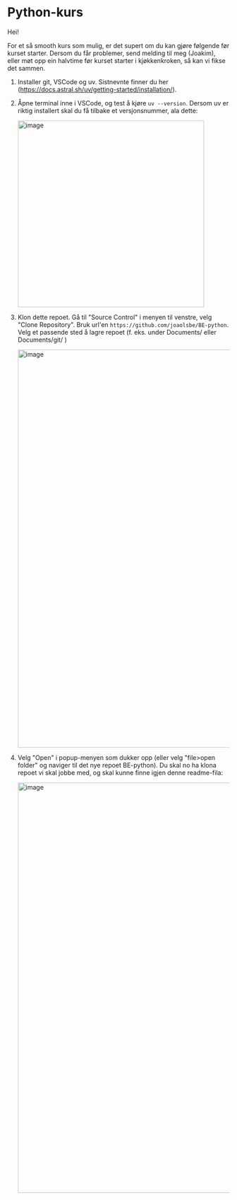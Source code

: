 # Python-kurs

Hei!

For et så smooth kurs som mulig, er det supert om du kan gjøre følgende før kurset starter. Dersom du får problemer, send melding til meg (Joakim), eller møt opp ein halvtime før kurset starter i kjøkkenkroken, så kan vi fikse det sammen.

1. Installer git, VSCode og uv. Sistnevnte finner du her (https://docs.astral.sh/uv/getting-started/installation/).
2. Åpne terminal inne i VSCode, og test å kjøre `uv --version`. Dersom uv er riktig installert skal du få tilbake et versjonsnummer, ala dette:
   
    <img width="422" alt="image" src="https://github.com/user-attachments/assets/86e6f087-0a10-419e-91dd-90b6414c0262">

3. Klon dette repoet. Gå til "Source Control" i menyen til venstre, velg "Clone Repository". Bruk url'en 
    `https://github.com/joaolsbe/BE-python`. Velg et passende sted å lagre repoet (f. eks. under Documents/ eller Documents/git/ )

    <img width="900" alt="image" src="https://github.com/joaolsbe/BE-python/assets/104839676/a40f1b83-d2a4-4e8e-ba4e-3c599836ab19">

5. Velg "Open" i popup-menyen som dukker opp (eller velg "file>open folder" og naviger til det nye repoet BE-python). Du skal no ha klona repoet vi skal jobbe med, og skal kunne finne igjen denne readme-fila:

   <img width="928" alt="image" src="https://github.com/user-attachments/assets/7bbfdfe7-853c-4db6-baf5-3784160adbb2">


